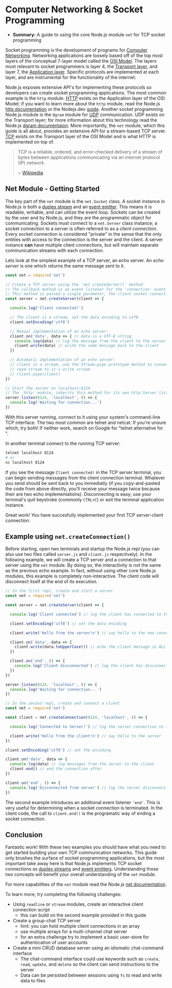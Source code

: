 # Computer Networking & Socket Programming

* **Summary:** A guide to using the core Node.js module `net` for TCP socket programming


Socket programming is the development of programs for [Computer Networking](https://en.wikipedia.org/wiki/Computer_network). Networking applications are loosely based off of the top most layers of the conceptual 7-layer model called the [OSI Model](https://en.wikipedia.org/wiki/OSI_model). The layers most relevant to socket programmers is layer 4, the [Transport layer](https://en.wikipedia.org/wiki/Transport_layer), and layer 7, the [Application layer](https://en.wikipedia.org/wiki/Application_layer). Specific protocols are implemented at each layer, and are instrumental for the functionality of the internet.

Node.js exposes extensive API's for implementing these protocols so developers can create socket programming applications. The most common example is the `http` module. [HTTP](https://en.wikipedia.org/wiki/Hypertext_Transfer_Protocol) exists on the Application layer of the OSI Model; if you want to learn more about the `http` module, read the Node.js [http documentation](https://nodejs.org/api/http.html) or the Nodejs.dev [guide](https://nodejs.dev/the-nodejs-http-module). Another socket programming Node.js module is the `dgram` module for [UDP](https://en.wikipedia.org/wiki/User_Datagram_Protocol) communication. UDP exists on the Transport layer; for more information about this technology read the Node.js [dgram documentaion](https://nodejs.org/api/dgram.html). More importantly, the `net` module, which this guide is all about, provides an extensive API for a stream-based TCP server. [TCP](https://en.wikipedia.org/wiki/Transmission_Control_Protocol) exists on the Transport layer of the OSI Model and is what HTTP is implemented on top of.

> TCP is a reliable, ordered, and error-checked delivery of a stream of bytes between applications communicating via an internet protocol (IP) network.
>
> ~ [Wikipedia](https://en.wikipedia.org/wiki/Transmission_Control_Protocol)

## Net Module - Getting Started

The key part of the `net` module is the `net.Socket` class. A socket instance in Node.js is both a [duplex stream](https://nodejs.org/api/stream.html#stream_duplex_and_transform_streams) and an [event emitter](https://nodejs.org/api/events.html#events_class_eventemitter). This means it is readable, writable, and can utilize the event loop. Sockets can be created by the user and by Node.js, and they are the programmatic object for communicating. Sockets must connect to a `net.Server` class instance; a socket connection to a server is often referred to as a _client connection_. Every socket connection is considered "private" in the sense that the only entities with access to the connection is the server and the client. A server instance **can** have multiple client connections, but will maintain separate communication streams with each connection.

Lets look at the simplest example of a TCP server, an echo server. An _echo server_ is one which returns the same message sent to it.

```js
const net = require('net')

// Create a TCP server using the `net.createServer()` method
// The callback method is an event listener for the 'connection' event
// This method is passed a single parameter, the client socket connection
const server = net.createServer(client => {

  console.log('Client connected!')

  // The client is a stream, set the data encoding to utf8
  client.setEncoding('utf8')

  // Manual implementation of an echo server:
  client.on('data', data => { // data is a UTF-8 string
    console.log(data) // log the message from the client to the server
    client.write(data) // write the same message back to the client
  })

  // Automatic implementation of an echo server:
  // client is a stream, use the Stream.pipe prototype method to connect it's
  // read stream to it's write stream
  // client.pipe(client)
})

// Start the server on localhost:8124
// The `http` module, inherits this method for its own http.Server.listen
server.listen(8124, 'localhost', () => {
  console.log('Waiting for connection...')
})
```

With this server running, connect to it using your system's command-line TCP interface. The two most common are telnet and netcat. If you're unsure which, try both! If neither work, search on Google for "telnet alternative for <your OS>".

In another terminal connect to the running TCP server:

```bash
telnet localhost 8124
# or
nc localhost 8124
```

If you see the message `Client connected!` in the TCP server terminal, you can begin sending messages from the client connection terminal. Whatever you send should be sent back to you immediatly (if you copy-and-pasted the code from above directly, you'll receive your message twice because their are two echo implementations). Disconnecting is easy; use your terminal's quit keystroke (commonly `CTRL+C`) or exit the terminal application instance.

Great work! You have succesfully implemented your first TCP server-client connection.

## Example using `net.createConnection()`

Before starting, open two terminals and startup the Node.js repl (you can also use two files called `server.js` and `client.js` respectively). In the following example, we will create a TCP server and a connection to that server using the `net` module. By doing so, the interactivity is not the same as the previous echo example. In fact, without using other core Node.js modules, this example is completely non-interactive. The client code will disconnect itself at the end of its execution.

```js
// In the first repl, create and start a server
const net = require('net')

const server = net.createServer(client => {

  console.log('Client connected') // log the client has connected to the server

  client.setEncoding('utf8') // set the data encoding

  client.write('Hello from the server!n') // say hello to the new connection

  client.on('data', data => {
    client.write(data.toUpperCase()) // echo the client message in ALL CAPS
  })

  client.on('end', () => {
    console.log('Client disconnected') // log the client has disconnected to the server
  })
})

server.listen(8124, 'localhost', () => {
  console.log('Waiting for connection...')
})
```

```js
// In the second repl, create and connect a client
const net = require('net')

const client = net.createConnection(8124, 'localhost', () => {

  console.log('Connected to Server!') // log the server connection to the client

  client.write('Hello from the client!n') // say hello to the server
})

client.setEncoding('utf8') // set the encoding

client.on('data', data => {
  console.log(data) // log messages from the server to the client
  client.end() // end the connection after
})

client.on('end', () => {
  console.log('Disconnected from server') // log the server disconnection to the client
})
```

The second example introduces an additional event listener `'end'`. This is very useful for determining when a socket connection is terminated. In the client code, the call to `client.end()` is the programatic way of ending a socket connection.

## Conclusion

Fantastic work! With these two examples you should have what you need to get started building your own TCP communication networks. This guide only brushes the surface of socket programming applications, but the most important take away here is that Node.js implements TCP socket connections as [duplex streams](https://nodejs.org/api/stream.html#stream_duplex_and_transform_streams) and [event emitters](https://nodejs.org/api/events.html#events_class_eventemitter). Understanding those two concepts will benefit your overall understanding of the `net` module.

For more capabilities of the `net` module read the Node.js [net documentation](https://nodejs.org/api/net.html).

To learn more, try completing the following challenges:
* Using `readline` or `stream` modules, create an interactive client connection script
  * this can build on the second example provided in this guide
* Create a group-chat TCP server
  * hint: you can hold multiple client connections in an array
  * use multiple arrays for a multi-channel chat server
  * for an extra challenge try to implement a basic user-store for authentication of user accounts
* Create a mini CRUD database server using an idiomatic chat-command interface
  * The chat-command interface could use keywords such as `create`, `read`, `update`, and `delete` so the client can send instructions to the server
  * Data can be persisted between sessions using `fs` to read and write data to files
